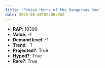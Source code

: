```yaml
---
title: 'Frozen Horns of the Dangerous One'
date: 2025-08-06T00:00:00Z
---
```

- **RAP**: 18390
- **Value**: -1
- **Demand level**: -1
- **Trend**: -1
- **Projected?**: True
- **Hyped?**: True
- **Rare?**: True
